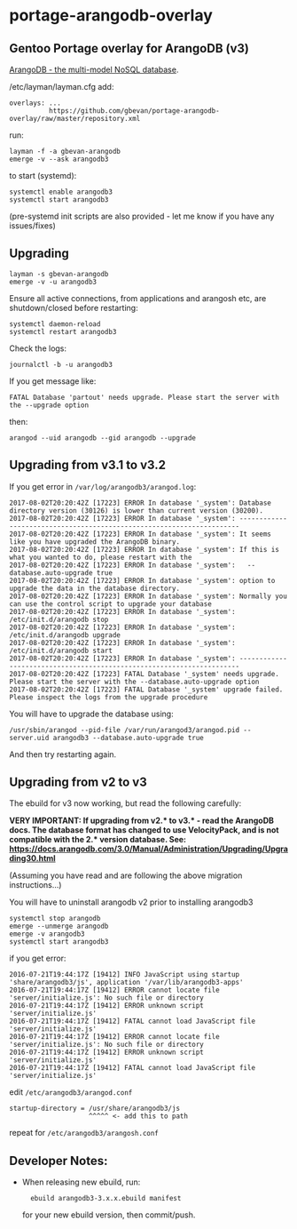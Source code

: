 # portage-arangodb-overlay

## Gentoo Portage overlay for ArangoDB (v3)

[ArangoDB - the multi-model NoSQL database](https://www.arangodb.com/).

/etc/layman/layman.cfg add:

    overlays: ...
              https://github.com/gbevan/portage-arangodb-overlay/raw/master/repository.xml

run:

    layman -f -a gbevan-arangodb
    emerge -v --ask arangodb3

to start (systemd):

    systemctl enable arangodb3
    systemctl start arangodb3

(pre-systemd init scripts are also provided - let me know if you have any issues/fixes)

## Upgrading

    layman -s gbevan-arangodb
    emerge -v -u arangodb3

Ensure all active connections, from applications and arangosh etc, are shutdown/closed before restarting:

    systemctl daemon-reload
    systemctl restart arangodb3

Check the logs:

    journalctl -b -u arangodb3

If you get message like:

    FATAL Database 'partout' needs upgrade. Please start the server with the --upgrade option

then:

    arangod --uid arangodb --gid arangodb --upgrade

## Upgrading from v3.1 to v3.2

If you get error in `/var/log/arangodb3/arangod.log`:

    2017-08-02T20:20:42Z [17223] ERROR In database '_system': Database directory version (30126) is lower than current version (30200).
    2017-08-02T20:20:42Z [17223] ERROR In database '_system': ----------------------------------------------------------------------
    2017-08-02T20:20:42Z [17223] ERROR In database '_system': It seems like you have upgraded the ArangoDB binary.
    2017-08-02T20:20:42Z [17223] ERROR In database '_system': If this is what you wanted to do, please restart with the
    2017-08-02T20:20:42Z [17223] ERROR In database '_system':   --database.auto-upgrade true
    2017-08-02T20:20:42Z [17223] ERROR In database '_system': option to upgrade the data in the database directory.
    2017-08-02T20:20:42Z [17223] ERROR In database '_system': Normally you can use the control script to upgrade your database
    2017-08-02T20:20:42Z [17223] ERROR In database '_system':   /etc/init.d/arangodb stop
    2017-08-02T20:20:42Z [17223] ERROR In database '_system':   /etc/init.d/arangodb upgrade
    2017-08-02T20:20:42Z [17223] ERROR In database '_system':   /etc/init.d/arangodb start
    2017-08-02T20:20:42Z [17223] ERROR In database '_system': ----------------------------------------------------------------------
    2017-08-02T20:20:42Z [17223] FATAL Database '_system' needs upgrade. Please start the server with the --database.auto-upgrade option
    2017-08-02T20:20:42Z [17223] FATAL Database '_system' upgrade failed. Please inspect the logs from the upgrade procedure

You will have to upgrade the database using:

    /usr/sbin/arangod --pid-file /var/run/arangod3/arangod.pid --server.uid arangodb3 --database.auto-upgrade true

And then try restarting again.

## Upgrading from v2 to v3

The ebuild for v3 now working, but read the following carefully:

__VERY IMPORTANT: If upgrading from v2.\* to v3.\* - read the ArangoDB docs.  The database format has changed to use VelocityPack, and is not compatible with the 2.* version database.  See: https://docs.arangodb.com/3.0/Manual/Administration/Upgrading/Upgrading30.html__

(Assuming you have read and are following the above migration instructions...)

You will have to uninstall arangodb v2 prior to installing arangodb3

    systemctl stop arangodb
    emerge --unmerge arangodb
    emerge -v arangodb3
    systemctl start arangodb3

if you get error:

    2016-07-21T19:44:17Z [19412] INFO JavaScript using startup 'share/arangodb3/js', application '/var/lib/arangodb3-apps'
    2016-07-21T19:44:17Z [19412] ERROR cannot locate file 'server/initialize.js': No such file or directory
    2016-07-21T19:44:17Z [19412] ERROR unknown script 'server/initialize.js'
    2016-07-21T19:44:17Z [19412] FATAL cannot load JavaScript file 'server/initialize.js'
    2016-07-21T19:44:17Z [19412] ERROR cannot locate file 'server/initialize.js': No such file or directory
    2016-07-21T19:44:17Z [19412] ERROR unknown script 'server/initialize.js'
    2016-07-21T19:44:17Z [19412] FATAL cannot load JavaScript file 'server/initialize.js'

edit ```/etc/arangodb3/arangod.conf```

    startup-directory = /usr/share/arangodb3/js
                        ^^^^^ <- add this to path

repeat for ```/etc/arangodb3/arangosh.conf```


## Developer Notes:

* When releasing new ebuild, run:

        ebuild arangodb3-3.x.x.ebuild manifest

  for your new ebuild version, then commit/push.
